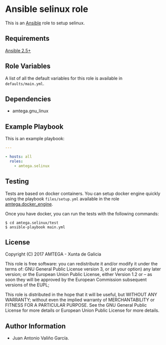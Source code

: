 # Ansible selinux role

This is an [Ansible](http://www.ansible.com) role to setup selinux.

## Requirements

[Ansible 2.5+](http://docs.ansible.com/ansible/latest/intro_installation.html)

## Role Variables

A list of all the default variables for this role is available in `defaults/main.yml`.

## Dependencies

- amtega.gnu_linux

## Example Playbook

This is an example playbook:

```yaml
---

- hosts: all
  roles:
    - amtega.selinux
```

## Testing

Tests are based on docker containers. You can setup docker engine quickly using the playbook `files/setup.yml` available in the role [amtega.docker_engine](https://galaxy.ansible.com/amtega/docker_engine).

Once you have docker, you can run the tests with the following commands:

```shell
$ cd amtega.selinux/test
$ ansible-playbook main.yml
```

## License

Copyright (C) 2017 AMTEGA - Xunta de Galicia

This role is free software: you can redistribute it and/or modify
it under the terms of:
GNU General Public License version 3, or (at your option) any later version;
or the European Union Public License, either Version 1.2 or – as soon
they will be approved by the European Commission ­subsequent versions of
the EUPL;

This role is distributed in the hope that it will be useful,
but WITHOUT ANY WARRANTY; without even the implied warranty of
MERCHANTABILITY or FITNESS FOR A PARTICULAR PURPOSE.  See the
GNU General Public License for more details or European Union Public License for more details.

## Author Information

- Juan Antonio Valiño García.
